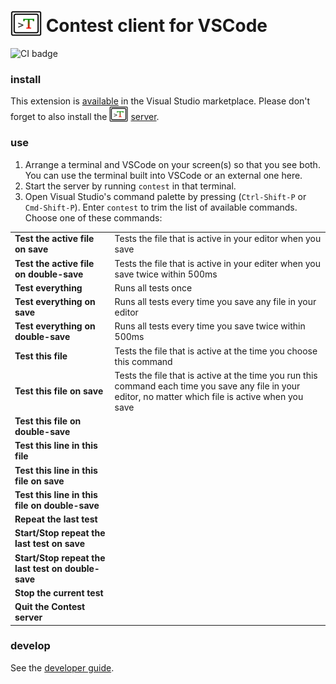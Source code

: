 # <img src="https://raw.githubusercontent.com/contest-framework/vscode/refs/heads/main/icons/300.png" width="50" height="41" valign="bottom"> Contest client for VSCode

![CI badge](https://github.com/contest-framework/vscode/actions/workflows/main.yml/badge.svg)

### install

This extension is
[available](https://marketplace.visualstudio.com/items?itemName=kevgo.contest-vscode)
in the Visual Studio marketplace. Please don't forget to also install the
<img src="icons/300.png" width="30" height="25" valign="bottom">
[server](https://github.com/contest/server).

### use

1. Arrange a terminal and VSCode on your screen(s) so that you see both. You can
   use the terminal built into VSCode or an external one here.
2. Start the server by running `contest` in that terminal.
3. Open Visual Studio's command palette by pressing (`Ctrl-Shift-P` or
   `Cmd-Shift-P`). Enter `contest` to trim the list of available commands.
   Choose one of these commands:

<table type="commands">
  <tr>
    <td><b>Test the active file on save</b></td>
    <td>Tests the file that is active in your editor when you save</td>
  </tr>
  <tr>
    <td><b>Test the active file on double-save</b></td>
    <td>Tests the file that is active in your editer when you save twice within <a>500</a>ms</td>
  </tr>
  <tr>
    <td><b>Test everything</b></td>
    <td>Runs all tests once</td>
  </tr>
  <tr>
    <td><b>Test everything on save</b></td>
    <td>Runs all tests every time you save any file in your editor</td>
  </tr>
  <tr>
    <td><b>Test everything on double-save</b></td>
    <td>Runs all tests every time you save twice within <a>500</a>ms</td>
  </tr>
  <tr>
    <td><b>Test this file</b></td>
    <td>Tests the file that is active at the time you choose this command</td>
  </tr>
  <tr>
    <td><b>Test this file on save</b></td>
    <td>Tests the file that is active at the time you run this command each time you save any file in your editor, no matter which file is active when you save</td>
  </tr>
  <tr>
    <td><b>Test this file on double-save</b></td>
    <td></td>
  </tr>
  <tr>
    <td><b>Test this line in this file</b></td>
    <td></td>
  </tr>
  <tr>
    <td><b>Test this line in this file on save</b></td>
    <td></td>
  </tr>
  <tr>
    <td><b>Test this line in this file on double-save</b></td>
    <td></td>
  </tr>
  <tr>
    <td><b>Repeat the last test</b></td>
    <td></td>
  </tr>
  <tr>
    <td><b>Start/Stop repeat the last test on save</b></td>
    <td></td>
  </tr>
  <tr>
    <td><b>Start/Stop repeat the last test on double-save</b></td>
    <td></td>
  </tr>
  <tr>
    <td><b>Stop the current test</b></td>
    <td></td>
  </tr>
  <tr>
    <td><b>Quit the Contest server</b></td>
    <td></td>
  </tr>
</table>

### develop

See the [developer guide](DEVELOPMENT.md).
